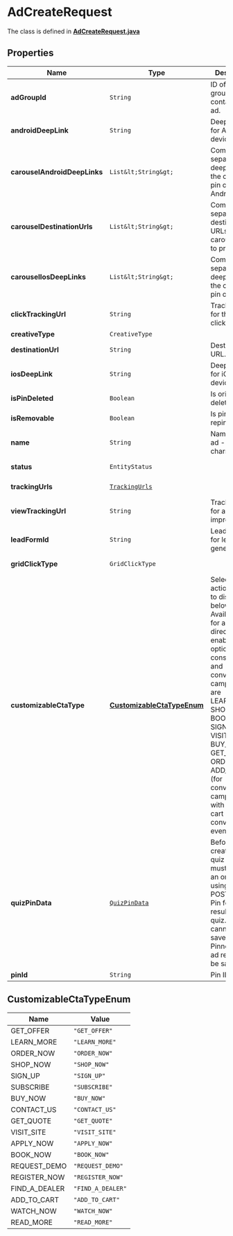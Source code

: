

# AdCreateRequest

The class is defined in **[AdCreateRequest.java](../../src/main/java/org/openapitools/model/AdCreateRequest.java)**

## Properties

Name | Type | Description | Notes
------------ | ------------- | ------------- | -------------
**adGroupId** | `String` | ID of the ad group that contains the ad. | 
**androidDeepLink** | `String` | Deep link URL for Android devices. |  [optional property]
**carouselAndroidDeepLinks** | `List&lt;String&gt;` | Comma-separated deep links for the carousel pin on Android. |  [optional property]
**carouselDestinationUrls** | `List&lt;String&gt;` | Comma-separated destination URLs for the carousel pin to promote. |  [optional property]
**carouselIosDeepLinks** | `List&lt;String&gt;` | Comma-separated deep links for the carousel pin on iOS. |  [optional property]
**clickTrackingUrl** | `String` | Tracking url for the ad clicks. |  [optional property]
**creativeType** | `CreativeType` |  | 
**destinationUrl** | `String` | Destination URL. |  [optional property]
**iosDeepLink** | `String` | Deep link URL for iOS devices. |  [optional property]
**isPinDeleted** | `Boolean` | Is original pin deleted? |  [optional property]
**isRemovable** | `Boolean` | Is pin repinnable? |  [optional property]
**name** | `String` | Name of the ad - 255 chars max. |  [optional property]
**status** | `EntityStatus` |  |  [optional property]
**trackingUrls** | [`TrackingUrls`](TrackingUrls.md) |  |  [optional property]
**viewTrackingUrl** | `String` | Tracking URL for ad impressions. |  [optional property]
**leadFormId** | `String` | Lead form ID for lead ad generation. |  [optional property]
**gridClickType** | `GridClickType` |  |  [optional property]
**customizableCtaType** | [**CustomizableCtaTypeEnum**](#CustomizableCtaTypeEnum) | Select a call to action (CTA) to display below your ad. Available only for ads with direct links enabled. CTA options for consideration and conversion campaigns are LEARN_MORE, SHOP_NOW, BOOK_NOW, SIGN_UP, VISIT_SITE, BUY_NOW, GET_OFFER, ORDER_NOW, ADD_TO_CART (for conversion campaigns with add to cart conversion events only) |  [optional property]
**quizPinData** | [`QuizPinData`](QuizPinData.md) | Before creating a quiz ad, you must create an organic Pin using POST/Create Pin for each result in the quiz. Quiz ads cannot be saved by a Pinner. Quiz ad results can be saved. |  [optional property]
**pinId** | `String` | Pin ID. | 


















## CustomizableCtaTypeEnum

Name | Value
---- | -----
GET_OFFER | `"GET_OFFER"`
LEARN_MORE | `"LEARN_MORE"`
ORDER_NOW | `"ORDER_NOW"`
SHOP_NOW | `"SHOP_NOW"`
SIGN_UP | `"SIGN_UP"`
SUBSCRIBE | `"SUBSCRIBE"`
BUY_NOW | `"BUY_NOW"`
CONTACT_US | `"CONTACT_US"`
GET_QUOTE | `"GET_QUOTE"`
VISIT_SITE | `"VISIT_SITE"`
APPLY_NOW | `"APPLY_NOW"`
BOOK_NOW | `"BOOK_NOW"`
REQUEST_DEMO | `"REQUEST_DEMO"`
REGISTER_NOW | `"REGISTER_NOW"`
FIND_A_DEALER | `"FIND_A_DEALER"`
ADD_TO_CART | `"ADD_TO_CART"`
WATCH_NOW | `"WATCH_NOW"`
READ_MORE | `"READ_MORE"`




